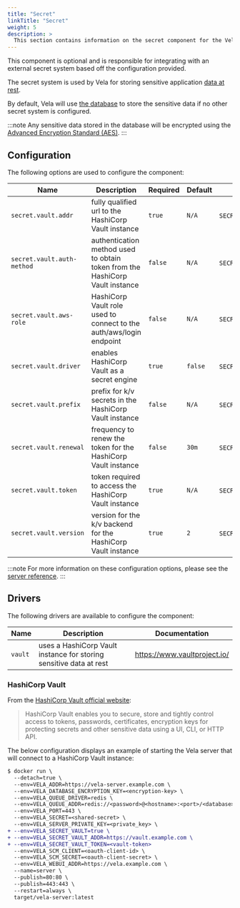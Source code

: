 ```yaml
---
title: "Secret"
linkTitle: "Secret"
weight: 5
description: >
  This section contains information on the secret component for the Vela server.
---
```


This component is optional and is responsible for integrating with an external secret system based off the configuration provided.

The secret system is used by Vela for storing sensitive application [data at rest](https://en.wikipedia.org/wiki/Data_at_rest).

By default, Vela will use [the database](docs/reference/installation/server/database.md) to store the sensitive data if no other secret system is configured.

:::note
Any sensitive data stored in the database will be encrypted using the [Advanced Encryption Standard (AES)](https://en.wikipedia.org/wiki/Advanced_Encryption_Standard).
:::

## Configuration

The following options are used to configure the component:

| Name                       | Description                                                                  | Required | Default | Environment Variables                                         |
| -------------------------- | ---------------------------------------------------------------------------- | -------- | ------- | ------------------------------------------------------------- |
| `secret.vault.addr`        | fully qualified url to the HashiCorp Vault instance                          | `true`   | `N/A`   | `SECRET_VAULT_ADDR`\`VELA_SECRET_VAULT_ADDR`               |
| `secret.vault.auth-method` | authentication method used to obtain token from the HashiCorp Vault instance | `false`  | `N/A`   | `SECRET_VAULT_AUTH_METHOD`\`VELA_SECRET_VAULT_AUTH_METHOD` |
| `secret.vault.aws-role`    | HashiCorp Vault role used to connect to the auth/aws/login endpoint          | `false`  | `N/A`   | `SECRET_VAULT_AWS_ROLE`\`VELA_SECRET_VAULT_AWS_ROLE`       |
| `secret.vault.driver`      | enables HashiCorp Vault as a secret engine                                   | `true`   | `false` | `SECRET_VAULT`\`VELA_SECRET_VAULT`                         |
| `secret.vault.prefix`      | prefix for k/v secrets in the HashiCorp Vault instance                       | `false`  | `N/A`   | `SECRET_VAULT_PREFIX`\`VELA_SECRET_VAULT_PREFIX`           |
| `secret.vault.renewal`     | frequency to renew the token for the HashiCorp Vault instance                | `false`  | `30m`   | `SECRET_VAULT_RENEWAL`\`VELA_SECRET_VAULT_RENEWAL`         |
| `secret.vault.token`       | token required to access the HashiCorp Vault instance                        | `true`   | `N/A`   | `SECRET_VAULT_TOKEN`\`VELA_SECRET_VAULT_TOKEN`             |
| `secret.vault.version`     | version for the k/v backend for the HashiCorp Vault instance                 | `true`   | `2`     | `SECRET_VAULT_VERSION`\`VELA_SECRET_VAULT_VERSION`         |

:::note
For more information on these configuration options, please see the [server reference](/docs/reference/installation/server/server.md).
:::

## Drivers

The following drivers are available to configure the component:

| Name    | Description                                                        | Documentation                |
| ------- | ------------------------------------------------------------------ | ---------------------------- |
| `vault` | uses a HashiCorp Vault instance for storing sensitive data at rest | https://www.vaultproject.io/ |

### HashiCorp Vault

From the [HashiCorp Vault official website](https://www.vaultproject.io/):

> HashiCorp Vault enables you to secure, store and tightly control access to tokens, passwords, certificates, encryption keys for protecting secrets and other sensitive data using a UI, CLI, or HTTP API.

The below configuration displays an example of starting the Vela server that will connect to a HashiCorp Vault instance:

```diff
$ docker run \
  --detach=true \
  --env=VELA_ADDR=https://vela-server.example.com \
  --env=VELA_DATABASE_ENCRYPTION_KEY=<encryption-key> \
  --env=VELA_QUEUE_DRIVER=redis \
  --env=VELA_QUEUE_ADDR=redis://<password>@<hostname>:<port>/<database> \
  --env=VELA_PORT=443 \
  --env=VELA_SECRET=<shared-secret> \
  --env=VELA_SERVER_PRIVATE_KEY=<private_key> \
+ --env=VELA_SECRET_VAULT=true \
+ --env=VELA_SECRET_VAULT_ADDR=https://vault.example.com \
+ --env=VELA_SECRET_VAULT_TOKEN=<vault-token>
  --env=VELA_SCM_CLIENT=<oauth-client-id> \
  --env=VELA_SCM_SECRET=<oauth-client-secret> \
  --env=VELA_WEBUI_ADDR=https://vela.example.com \
  --name=server \
  --publish=80:80 \
  --publish=443:443 \
  --restart=always \
  target/vela-server:latest
```